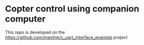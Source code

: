 Copter control using companion computer
========================
This repo is developed on the https://github.com/mavlink/c_uart_interface_example project

